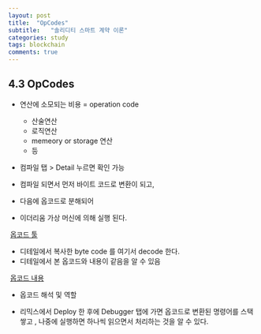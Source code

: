 ```yaml
---
layout: post
title:  "OpCodes"
subtitle:   "솔리디티 스마트 계약 이론"
categories: study
tags: blockchain
comments: true
---
```


## 4.3 OpCodes

- 연산에 소모되는 비용  = operation code
  - 산술연산
  - 로직연산
  - memeory or storage 연산
  - 등



- 컴파일 탭 > Detail 누르면 확인 가능
- 컴파일 되면서 먼저 바이트 코드로 변환이 되고, 
- 다음에 옵코드로 분해되어 
- 이더리움 가상 머신에 의해 실행 된다. 



​	[옵코드 툴](https://etherscan.io/opcode-tool)

- 디테일에서 복사한 byte code 를 여기서 decode 한다. 
- 디테일에서 본 옵코드와 내용이 같음을 알 수 있음 



​	[옵코드 내용](https://ethereum.stackexchange.com/questions/119/what-opcodes-are-available-for-the-ethereum-evm)

- 옵코드 해석 및 역할



- 리믹스에서 Deploy 한 후에 Debugger 탭에 가면 옵코드로 변환된 명령어를 스택 쌓고 , 나중에 실행하면 하나씩 읽으면서 처리하는 것을 알 수 있다. 